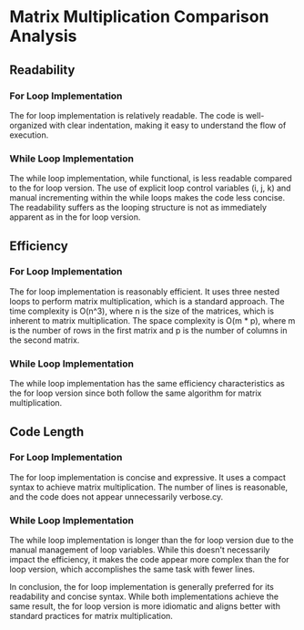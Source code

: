 # Matrix Multiplication Comparison Analysis

## Readability

### For Loop Implementation

The for loop implementation is relatively readable. The code is well-organized with clear indentation, making it easy to understand the flow of execution.

### While Loop Implementation

The while loop implementation, while functional, is less readable compared to the for loop version. The use of explicit loop control variables (i, j, k) and manual incrementing within the while loops makes the code less concise. The readability suffers as the looping structure is not as immediately apparent as in the for loop version.

## Efficiency

### For Loop Implementation

The for loop implementation is reasonably efficient. It uses three nested loops to perform matrix multiplication, which is a standard approach. The time complexity is O(n^3), where n is the size of the matrices, which is inherent to matrix multiplication. The space complexity is O(m * p), where m is the number of rows in the first matrix and p is the number of columns in the second matrix.

### While Loop Implementation

The while loop implementation has the same efficiency characteristics as the for loop version since both follow the same algorithm for matrix multiplication.

## Code Length

### For Loop Implementation

The for loop implementation is concise and expressive. It uses a compact syntax to achieve matrix multiplication. The number of lines is reasonable, and the code does not appear unnecessarily verbose.cy.

### While Loop Implementation

The while loop implementation is longer than the for loop version due to the manual management of loop variables. While this doesn't necessarily impact the efficiency, it makes the code appear more complex than the for loop version, which accomplishes the same task with fewer lines.

In conclusion, the for loop implementation is generally preferred for its readability and concise syntax. While both implementations achieve the same result, the for loop version is more idiomatic and aligns better with standard practices for matrix multiplication.